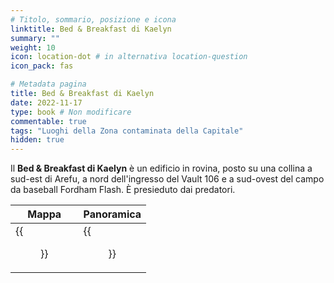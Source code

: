```yaml
---
# Titolo, sommario, posizione e icona
linktitle: Bed & Breakfast di Kaelyn
summary: ""
weight: 10
icon: location-dot # in alternativa location-question
icon_pack: fas

# Metadata pagina
title: Bed & Breakfast di Kaelyn
date: 2022-11-17
type: book # Non modificare
commentable: true
tags: "Luoghi della Zona contaminata della Capitale"
hidden: true
---
```


<div class="fo3">


Il **Bed & Breakfast di Kaelyn** è un edificio in rovina, posto su una collina a sud-est di Arefu, a nord dell'ingresso del Vault 106 e a sud-ovest del campo da baseball Fordham Flash. È presieduto dai predatori.

| Mappa                   | Panoramica          |
| ----------------------- | ------------------- |
| {{<figure src="fo3/Kaelyn_BB_loc.webp">}} | {{<figure src="fo3/Kaelyn_BB.webp">}} |


</div>
